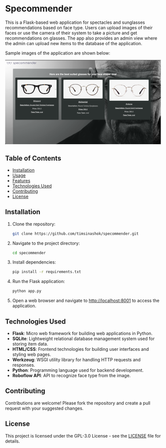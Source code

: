 # Specommender 

This is a Flask-based web application for spectacles and sunglasses recommendations based on face type. Users can upload images of their faces or use the camera of their system to take a picture and get recommendations on glasses. The app also provides an admin view where the admin can upload new items to the database of the application.  


Sample images of the application are shown below:

![Search Result](static/images/screenshot.png)


## Table of Contents

- [Installation](#installation)
- [Usage](#usage)
- [Features](#features)
- [Technologies Used](#technologies-used)
- [Contributing](#contributing)
- [License](#license)

## Installation

1. Clone the repository:
   ```bash
   git clone https://github.com/timsinashok/specommender.git
   ```

2. Navigate to the project directory:
   ```bash
   cd specommender
   ```

3. Install dependencies:
   ```bash
   pip install -r requirements.txt
   ```

4. Run the Flask application:
   ```bash
   python app.py
   ```

5. Open a web browser and navigate to [http://localhost:8001](http://localhost:8001) to access the application.
<!--
## Usage

- Add items: Navigate to the `/add` route to add items. Fill in the required fields including item name, description, price, and face type, and upload an image.
- View items: Navigate to the `/items` route to view all items stored in the database.
- Upload images: The application allows users to upload images for each item. Supported image formats include PNG, JPG, and JPEG.

## Features

- Add new items with descriptions, prices, face types, and images.
- Upload images for each item.
- View all items stored in the database.
- User-friendly interface for easy navigation and interaction.
-->
## Technologies Used

- **Flask**: Micro web framework for building web applications in Python.
- **SQLite**: Lightweight relational database management system used for storing item data.
- **HTML/CSS**: Frontend technologies for building user interfaces and styling web pages.
- **Werkzeug**: WSGI utility library for handling HTTP requests and responses.
- **Python**: Programming language used for backend development.
- **Roboflow API**: API to recognize face type from the image.

## Contributing

Contributions are welcome! Please fork the repository and create a pull request with your suggested changes.

## License

This project is licensed under the GPL-3.0 License - see the [LICENSE](LICENSE) file for details.
